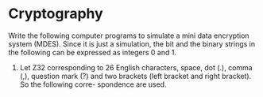 # Cryptography
Write the following computer programs to simulate a mini data encryption system
(MDES). Since it is just a simulation, the bit and the binary strings in the following can
be expressed as integers 0 and 1.
1. Let Z32 corresponding to 26 English characters, space, dot (.), comma (,), question
mark (?) and two brackets (left bracket and right bracket). So the following corre-
spondence are used.
